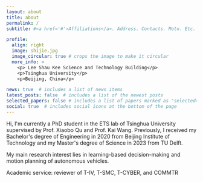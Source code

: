 ```yaml
---
layout: about
title: about
permalink: /
subtitle: #<a href='#'>Affiliations</a>. Address. Contacts. Moto. Etc.

profile:
  align: right
  image: shijie.jpg
  image_circular: true # crops the image to make it circular
  more_info: >
    <p> Lee Shau Kee Science and Technology Building</p>
    <p>Tsinghua University</p>
    <p>Beijing, China</p>

news: true  # includes a list of news items
latest_posts: false  # includes a list of the newest posts
selected_papers: false # includes a list of papers marked as "selected={true}"
social: true  # includes social icons at the bottom of the page
---
```


Hi, I'm currently a PhD student in the ETS lab of Tsinghua University supervised by Prof. Xiaobo Qu and Prof. Kai Wang. Previously, I received my Bachelor's degree of Engineering in 2020 from Beijing Institute of Technology and my Master's degree of Science in 2023 from TU Delft.

My main research interest lies in learning-based decision-making and motion planning of autonomous vehicles.

Academic service: reviewer of T-IV, T-SMC, T-CYBER, and COMMTR

<!-- Write your biography here. Tell the world about yourself. Link to your favorite [subreddit](http://reddit.com). You can put a picture in, too. The code is already in, just name your picture `prof_pic.jpg` and put it in the `img/` folder.

Put your address / P.O. box / other info right below your picture. You can also disable any of these elements by editing `profile` property of the YAML header of your `_pages/about.md`. Edit `_bibliography/papers.bib` and Jekyll will render your [publications page](/al-folio/publications/) automatically.

Link to your social media connections, too. This theme is set up to use [Font Awesome icons](http://fortawesome.github.io/Font-Awesome/) and [Academicons](https://jpswalsh.github.io/academicons/), like the ones below. Add your Facebook, Twitter, LinkedIn, Google Scholar, or just disable all of them. -->